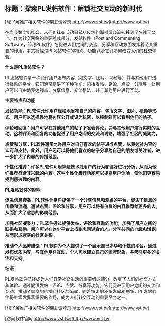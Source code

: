 ## **标题：探索PL发帖软件：解锁社交互动的新时代**

[想了解推广相关软件的朋友请登录 http://www.vst.tw](http://www.vst.tw)

在当今数字化社会，人们的社交活动已经从传统的面对面交流转移到了在线平台上。作为社交网络的重要组成部分，发帖软件（Post and Commenting Software，简称PL软件）在促进人们之间的交流、分享和互动方面发挥着至关重要的作用。本文将探讨PL发帖软件的特点、功能以及它们如何改变人们的社交体验。

**什么是PL发帖软件？**

PL发帖软件是一种允许用户发布内容（如文字、图片、视频等）并与其他用户进行互动的平台。它们通常提供了多种功能，包括发帖、评论、点赞、分享等，让用户可以自由地表达观点、分享信息、交流想法，并与其他用户进行互动。

**主要特点和功能**

**发帖功能：PL软件允许用户轻松地发布自己的内容，包括文字、图片、视频等形式。用户可以选择性地将内容公开或设为私密，以控制谁可以看到他们的帖子。**

**评论和回复：用户可以在其他用户的帖子下发表评论，并与其他用户进行实时的互动。这种评论和回复的功能促进了用户之间的交流和讨论，增强了社区的凝聚力。**

**点赞和分享：PL软件通常允许用户对自己喜欢的帖子进行点赞，以表达对内容的认可和支持。此外，用户还可以将他们喜欢的帖子分享给自己的朋友或关注者，进一步扩大了内容的传播范围。**

**个性化推荐：许多PL软件利用算法技术对用户的行为和偏好进行分析，从而为他们推荐符合其兴趣的内容。这种个性化推荐功能可以提高用户体验，使他们更容易找到感兴趣的内容。**

**PL发帖软件的影响**

**促进信息传播：PL软件为用户提供了一个分享信息和观点的平台，促进了信息的传播和流通。通过点赞、评论和分享，用户可以将有价值的内容推荐给更多的人，从而扩大了信息的影响范围。**

**加强社区凝聚力：PL软件通过提供发帖、评论和互动的功能，加强了用户之间的联系和互动。用户可以在这个平台上找到志同道合的人，分享共同的兴趣和话题，从而形成紧密的社区关系。**

**推动个人品牌建设：PL软件为个人提供了一个展示自己才华和个性的平台。通过发布优质内容、与其他用户互动，个人可以建立自己的品牌形象，并吸引更多的关注和支持。**

**结语**

PL发帖软件已经成为人们日常社交生活的重要组成部分，改变了人们的社交方式和体验。通过提供发帖、评论、点赞、分享等功能，它们促进了用户之间的交流和互动，推动了信息的传播和社区的凝聚。随着技术的不断发展和创新，PL发帖软件将继续发挥着重要的作用，成为人们社交互动的重要平台之一。

[想了解推广相关软件的朋友请登录 http://www.vst.tw](http://www.vst.tw)


[访问软件官网 http://www.vst.tw](http://www.vst.tw)
